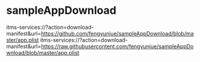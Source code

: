 # sampleAppDownload
itms-services://?action=download-manifest&amp;url=https://github.com/fengyunjue/sampleAppDownload/blob/master/app.plist
itms-services://?action=download-manifest&amp;url=https://raw.githubusercontent.com/fengyunjue/sampleAppDownload/blob/master/app.plist
